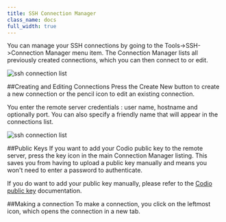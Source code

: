 ```yaml
---
title: SSH Connection Manager
class_name: docs
full_width: true
---
```


You can manage your SSH connections by going to the Tools->SSH->Connection Manager menu item. The Connection Manager lists all previously created connections, which you can then connect to or edit.

![ssh connection list](/img/docs/ssh-connection-list.png)

##Creating and Editing Connections
Press the Create New button to create a new connection or the pencil icon to edit an existing connection.

You enter the remote server credentials : user name, hostname and optionally port. You can also specify a friendly name that will appear in the connections list.

![ssh connection list](/img/docs/ssh-connection-edit.png)

##Public Keys
If you want to add your Codio public key to the remote server, press the key icon in the main Connection Manager listing. This saves you from having to upload a public key manually and means you won't need to enter a password to authenticate.

If you do want to add your public key manually, please refer to the [Codio public key](/docs/settings-prefs/account-settings/public-key) documentation.

##Making a connection
To make a connection, you click on the leftmost icon, which opens the connection in a new tab.


